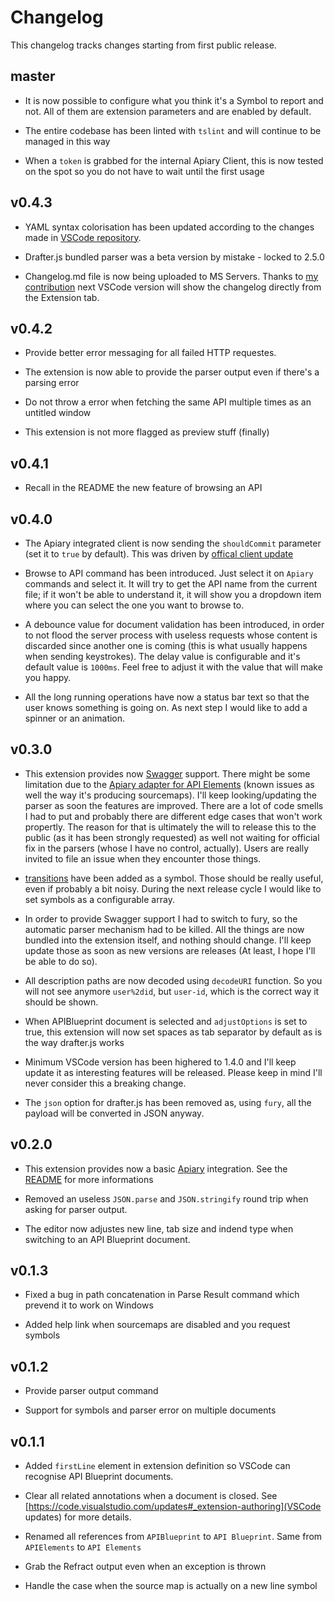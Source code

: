 # Changelog

This changelog tracks changes starting from first public release.

## master

- It is now possible to configure what you think it's a Symbol to report and not. All of them are extension parameters and are enabled by default.

- The entire codebase has been linted with `tslint` and will continue to be managed in this way

- When a `token` is grabbed for the internal Apiary Client, this is now tested on the spot so you do not have to wait until the first usage

## v0.4.3

- YAML syntax colorisation has been updated according to the changes made in [VSCode repository](https://github.com/Microsoft/vscode/pull/11666).

- Drafter.js bundled parser was a beta version by mistake - locked to 2.5.0

- Changelog.md file is now being uploaded to MS Servers. Thanks to [my contribution](https://github.com/Microsoft/vscode/issues/11940) next VSCode version will show the changelog directly from the Extension tab.

## v0.4.2

- Provide better error messaging for all failed HTTP requestes.

- The extension is now able to provide the parser output even if there's a parsing error

- Do not throw a error when fetching the same API multiple times as an untitled window

- This extension is not more flagged as preview stuff (finally)

## v0.4.1

- Recall in the README the new feature of browsing an API

## v0.4.0

- The Apiary integrated client is now sending the `shouldCommit` parameter (set it to `true` by default). This was driven by [offical client update](https://github.com/apiaryio/apiary-client/pull/130)

- Browse to API command has been introduced. Just select it on `Apiary` commands and select it. It will try to get the API name from the current file; if it won't be able to understand it, it will show you a dropdown item where you can select the one you want to browse to.

- A debounce value for document validation has been introduced, in order to not flood the server process with useless requests whose content is discarded since another one is coming (this is what usually happens when sending keystrokes). The delay value is configurable and it's default value is `1000ms`. Feel free to adjust it with the value that will make you happy.

- All the long running operations have now a status bar text so that the user knows something is going on. As next step I would like to add a spinner or an animation.

## v0.3.0

- This extension provides now [Swagger](https://swagger.io) support. There might be some limitation due to the [Apiary adapter for API Elements](https://github.com/apiaryio/fury-adapter-swagger) (known issues as well the way it's producing sourcemaps). I'll keep looking/updating the parser as soon the features are improved. There are a lot of code smells I had to put and probably there are different edge cases that won't work propertly. The reason for that is ultimately the will to release this to the public (as it has been strongly requested) as well not waiting for official fix in the parsers (whose I have no control, actually). Users are really invited to file an issue when they encounter those things.

- [transitions]() have been added as a symbol. Those should be really useful, even if probably a bit noisy. During the next release cycle I would like to set symbols as a configurable array.

- In order to provide Swagger support I had to switch to fury, so the automatic parser mechanism had to be killed. All the things are now bundled into the extension itself, and nothing should change. I'll keep update those as soon as new versions are releases (At least, I hope I'll be able to do so).

- All description paths are now decoded using `decodeURI` function. So you will not see anymore `user%2did`, but `user-id`, which is the correct way it should be shown.

- When APIBlueprint document is selected and `adjustOptions` is set to true, this extension will now set spaces as tab separator by default as is the way drafter.js works

- Minimum VSCode version has been highered to 1.4.0 and I'll keep update it as interesting features will be released. Please keep in mind I'll never consider this a breaking change.

- The `json` option for drafter.js has been removed as, using `fury`, all the payload will be converted in JSON anyway.


## v0.2.0

- This extension provides now a basic [Apiary](https://apiary.io) integration. See the [README](./client/README.md) for more informations

- Removed an useless `JSON.parse` and `JSON.stringify` round trip when asking for parser output.

- The editor now adjustes new line, tab size and indend type when switching to an API Blueprint document.

## v0.1.3

- Fixed a bug in path concatenation in Parse Result command which prevend it to work on Windows

- Added help link when sourcemaps are disabled and you request symbols

## v0.1.2

- Provide parser output command

- Support for symbols and parser error on multiple documents

## v0.1.1

- Added `firstLine` element in extension definition so VSCode can recognise API Blueprint documents.

- Clear all related annotations when a document is closed. See [https://code.visualstudio.com/updates#_extension-authoring](VSCode updates) for more details.

- Renamed all references from `APIBlueprint` to `API Blueprint`. Same from `APIElements` to `API Elements`

- Grab the Refract output even when an exception is thrown

- Handle the case when the source map is actually on a new line symbol

